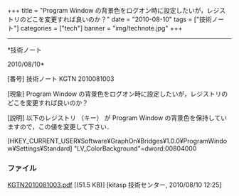 ﻿+++
title = "Program Window の背景色をログオン時に設定したいが，レジストリのどこを変更すれば良いのか？"
date = "2010-08-10"
tags = ["技術ノート"]
categories = ["tech"]
banner = "img/technote.jpg"
+++

-----------------------------------------------------------------------------------------------------------------------------

*技術ノート

2010/08/10*


[番号]
技術ノート KGTN 2010081003

[現象]
Program Window
の背景色をログオン時に設定したいが，レジストリのどこを変更すれば良いのか？

[説明]
以下のレジストリ （キー） が Program Window
の背景色を保持していますので，この値を変更して下さい．

[HKEY_CURRENT_USER¥Software¥GraphOn¥Bridges¥1.0.0¥ProgramWindow¥Settings¥Standard]
"LV_ColorBackground"=dword:00804000


### ファイル

 
 


[KGTN2010081003.pdf](http://techreport.kitasp.net/attachments/download/266/KGTN2010081003.pdf)
 [(51.5 KB)] [kitasp 技術センター, 2010/08/10
12:25]


 


 

